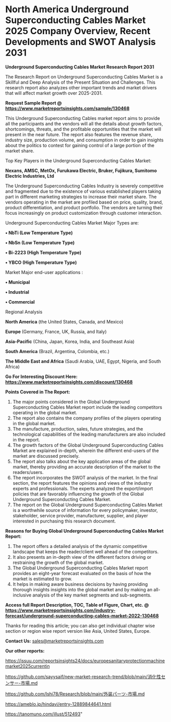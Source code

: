 # North America Underground Superconducting Cables Market 2025 Company Overview, Recent Developments and SWOT Analysis 2031

<strong>Underground Superconducting Cables Market Research Report 2031</strong>

The Research Report on Underground Superconducting Cables Market is a Skillful and Deep Analysis of the Present Situation and Challenges. This research report also analyzes other important trends and market drivers that will affect market growth over 2025-2031.

<strong>Request Sample Report @ <a href=https://www.marketreportsinsights.com/sample/130468>https://www.marketreportsinsights.com/sample/130468</a></strong>

This Underground Superconducting Cables market report aims to provide all the participants and the vendors will all the details about growth factors, shortcomings, threats, and the profitable opportunities that the market will present in the near future. The report also features the revenue share, industry size, production volume, and consumption in order to gain insights about the politics to contest for gaining control of a large portion of the market share.

Top Key Players in the Underground Superconducting Cables Market:

<strong>Nexans, AMSC, MetOx, Furukawa Electric, Bruker, Fujikura, Sumitomo Electric Industries, Ltd</strong>

The Underground Superconducting Cables Industry is severely competitive and fragmented due to the existence of various established players taking part in different marketing strategies to increase their market share. The vendors operating in the market are profiled based on price, quality, brand, product differentiation, and product portfolio. The vendors are turning their focus increasingly on product customization through customer interaction.

Underground Superconducting Cables Market Major Types are:

<strong>• NbTi (Low Temperature Type)

• NbSn (Low Temperature Type)

• Bi-2223 (High Temperature Type)

• YBCO (High Temperature Type)</strong>

Market Major end-user applications :

<strong>• Municipal

• Industrial

• Commercial</strong>

Regional Analysis

</u><strong><b>North America</b></strong> (the United States, Canada, and Mexico)

<strong><b>Europe </b></strong>(Germany, France, UK, Russia, and Italy)

<strong><b>Asia-Pacific</b></strong> (China, Japan, Korea, India, and Southeast Asia)

<strong><b>South America</b></strong> (Brazil, Argentina, Colombia, etc.)

<strong><b>The Middle East and Africa</b></strong> (Saudi Arabia, UAE, Egypt, Nigeria, and South Africa)

<strong>Go For Interesting Discount Here: <a href=https://www.marketreportsinsights.com/discount/130468>https://www.marketreportsinsights.com/discount/130468</a></strong>

<strong>Points Covered in The Report:</strong>
<ol>
  <li>The major points considered in the Global Underground Superconducting Cables Market report include the leading competitors operating in the global market.</li>
  <li>The report also contains the company profiles of the players operating in the global market.</li>
  <li>The manufacture, production, sales, future strategies, and the technological capabilities of the leading manufacturers are also included in the report.</li>
  <li>The growth factors of the Global Underground Superconducting Cables Market are explained in-depth, wherein the different end-users of the market are discussed precisely.</li>
  <li>The report also talks about the key application areas of the global market, thereby providing an accurate description of the market to the readers/users.</li>
  <li>The report incorporates the SWOT analysis of the market. In the final section, the report features the opinions and views of the industry experts and professionals. The experts analyzed the export/import policies that are favorably influencing the growth of the Global Underground Superconducting Cables Market.</li>
  <li>The report on the Global Underground Superconducting Cables Market is a worthwhile source of information for every policymaker, investor, stakeholder, service provider, manufacturer, supplier, and player interested in purchasing this research document.</li>
</ol>
<strong>Reasons for Buying Global Underground Superconducting Cables Market Report:</strong>

<ol>
  <li>The report offers a detailed analysis of the dynamic competitive landscape that keeps the reader/client well ahead of the competitors.</li>
  <li>It also presents an in-depth view of the different factors driving or restraining the growth of the global market.</li>
  <li>The Global Underground Superconducting Cables Market report provides an eight-year forecast evaluated on the basis of how the market is estimated to grow.</li>
  <li>It helps in making aware business decisions by having providing thorough insights insights into the global market and by making an all-inclusive analysis of the key market segments and sub-segments.</li>
</ol>
<strong>Access full Report Description, TOC, Table of Figure, Chart, etc. @ <a href=https://www.marketreportsinsights.com/industry-forecast/underground-superconducting-cables-market-2022-130468>https://www.marketreportsinsights.com/industry-forecast/underground-superconducting-cables-market-2022-130468</a></strong>


Thanks for reading this article; you can also get individual chapter wise section or region wise report version like Asia, United States, Europe.

<strong>Contact Us:</strong>
sales@marketreportsinsights.com

<strong>Our other reports:</strong>

<a href=https://issuu.com/reportsinsights24/docs/europesanitaryprotectionmachinemarket2025currentin>https://issuu.com/reportsinsights24/docs/europesanitaryprotectionmachinemarket2025currentin</a>

<a href=https://github.com/sayysaif/new-market-research-trend/blob/main/消化性センサー-市場.md>https://github.com/sayysaif/new-market-research-trend/blob/main/消化性センサー-市場.md</a>

<a href=https://github.com/Ishi78/Research/blob/main/外装パーツ-市場.md>https://github.com/Ishi78/Research/blob/main/外装パーツ-市場.md</a>

<a href=https://ameblo.jp/hindavi/entry-12889844641.html>https://ameblo.jp/hindavi/entry-12889844641.html</a>

<a href=https://tanomuno.com/illust/512493>https://tanomuno.com/illust/512493</a>"
